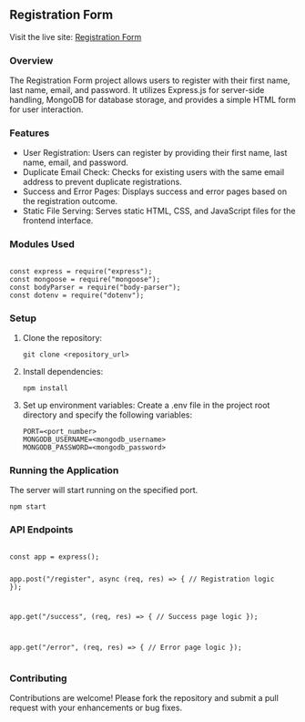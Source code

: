<h2>Registration Form</h2>

<p>Visit the live site: <a href="https://registrationformportals.onrender.com/">Registration Form</a></p>

<h3>Overview</h3>
<p>The Registration Form project allows users to register with their first name, last name, email, and password. It utilizes Express.js for server-side handling, MongoDB for database storage, and provides a simple HTML form for user interaction.</p>

<h3>Features</h3>
<ul>
    <li>User Registration: Users can register by providing their first name, last name, email, and password.</li>
    <li>Duplicate Email Check: Checks for existing users with the same email address to prevent duplicate registrations.</li>
    <li>Success and Error Pages: Displays success and error pages based on the registration outcome.</li>
    <li>Static File Serving: Serves static HTML, CSS, and JavaScript files for the frontend interface.</li>
</ul>

<h3>Modules Used</h3>
<pre><code>
const express = require("express");
const mongoose = require("mongoose");
const bodyParser = require("body-parser");
const dotenv = require("dotenv");
</code></pre>

<h3>Setup</h3>
<ol>
    <li>Clone the repository:</li>
    <pre><code>git clone &lt;repository_url&gt;</code></pre>
    
  <li>Install dependencies:</li>
    <pre><code>npm install</code></pre>
    
  <li>Set up environment variables: Create a .env file in the project root directory and specify the following variables:</li>
    <pre><code>PORT=&lt;port_number&gt;
MONGODB_USERNAME=&lt;mongodb_username&gt;
MONGODB_PASSWORD=&lt;mongodb_password&gt;</code></pre>
</ol>

<h3>Running the Application</h3>
<p>The server will start running on the specified port.</p>
<pre><code>npm start</code></pre>

<h3>API Endpoints</h3>
<pre><code>
const app = express();

app.post("/register", async (req, res) => {
    // Registration logic
});

app.get("/success", (req, res) => {
    // Success page logic
});

app.get("/error", (req, res) => {
    // Error page logic
});
</code></pre>

<h3>Contributing</h3>
<p>Contributions are welcome! Please fork the repository and submit a pull request with your enhancements or bug fixes.</p>
